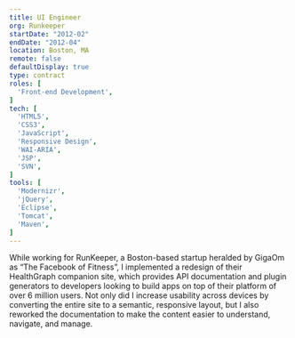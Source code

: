 ```yaml
---
title: UI Engineer
org: Runkeeper
startDate: "2012-02"
endDate: "2012-04"
location: Boston, MA
remote: false
defaultDisplay: true
type: contract
roles: [
  'Front-end Development',
]
tech: [
  'HTML5',
  'CSS3',
  'JavaScript',
  'Responsive Design',
  'WAI-ARIA',
  'JSP',
  'SVN',
]
tools: [
  'Modernizr',
  'jQuery',
  'Eclipse',
  'Tomcat',
  'Maven',
]
---
```


While working for RunKeeper, a Boston-based startup heralded by GigaOm as “The Facebook of Fitness”, I implemented a redesign of their HealthGraph companion site, which provides API documentation and plugin generators to developers looking to build apps on top of their platform of over 6 million users. Not only did I increase usability across devices by converting the entire site to a semantic, responsive layout, but I also reworked the documentation to make the content easier to understand, navigate, and manage.